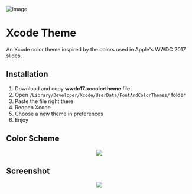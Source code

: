 ![Image](https://github.com/mozharovsky/WWDC17-Xcode-Theme/blob/master/Assets/WWDC17_logo.png)

# Xcode Theme 

An Xcode color theme inspired by the colors used in Apple's WWDC 2017 slides. 

## Installation

1. Download and copy **wwdc17.xccolortheme** file
2. Open `/Library/Developer/Xcode/UserData/FontAndColorThemes/` folder 
3. Paste the file right there 
4. Reopen Xcode
5. Choose a new theme in preferences
6. Enjoy 

## Color Scheme 

<p align="center">
  <img src ="https://github.com/mozharovsky/WWDC17-Xcode-Theme/blob/master/Assets/colors_0.4.png" />
</p>

## Screenshot 

<p align="center">
  <img src ="https://github.com/mozharovsky/WWDC17-Xcode-Theme/blob/master/Assets/xcode-screenshot_v0.2.png" />
</p>
